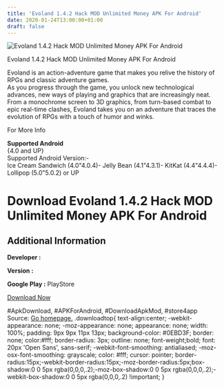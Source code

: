 ```yaml
---
title: 'Evoland 1.4.2 Hack MOD Unlimited Money APK For Android'
date: 2020-01-24T13:00:00+01:00
draft: false
---
```


![Evoland 1.4.2 Hack MOD Unlimited Money APK For Android](https://i1.wp.com/apkhome.net/wp-content/uploads/2017/06/Evoland-1.4.2.png "Evoland 1.4.2 Hack MOD Unlimited Money APK For Android")

  

Evoland 1.4.2 Hack MOD Unlimited Money APK For Android

Evoland is an action-adventure game that makes you relive the history of RPGs and classic adventure games.  
As you progress through the game, you unlock new technological advances, new ways of playing and graphics that are increasingly neat. From a monochrome screen to 3D graphics, from turn-based combat to epic real-time clashes, Evoland takes you on an adventure that traces the evolution of RPGs with a touch of humor and winks.

For More Info

**Supported Android**  
{4.0 and UP}  
Supported Android Version:-  
Ice Cream Sandwich (4.0"4.0.4)- Jelly Bean (4.1"4.3.1)- KitKat (4.4"4.4.4)- Lollipop (5.0"5.0.2) or UP

Download Evoland 1.4.2 Hack MOD Unlimited Money APK For Android
===============================================================

Additional Information
----------------------

**Developer :**

**Version :**

**Google Play :** PlayStore

  

[Download Now](https://store4app.co/post/evoland-1-4-2-hack-mod-unlimited-money-apk-for-android_1573671681)

  
#ApkDownload, #APKForAndroid, #DownloadApkMod, #store4app  
Source: [Go homepage.](https://store4app.co/post/evoland-1-4-2-hack-mod-unlimited-money-apk-for-android_1573671681) .downloadtop{ text-align:center; -webkit-appearance: none; -moz-appearance: none; appearance: none; width: 100%; padding: 9px 9px 11px 13px; background-color: #0EBD3F; border: none; color:#fff; border-radius: 3px; outline: none; font-weight;bold; font: 20px 'Open Sans', sans-serif; -webkit-font-smoothing: antialiased; -moz-osx-font-smoothing: grayscale; color: #fff; cursor: pointer; border-radius:15px;-webkit-border-radius:15px;-moz-border-radius:5px;box-shadow:0 0 5px rgba(0,0,0,.2);-moz-box-shadow:0 0 5px rgba(0,0,0,.2);-webkit-box-shadow:0 0 5px rgba(0,0,0,.2) !important; }